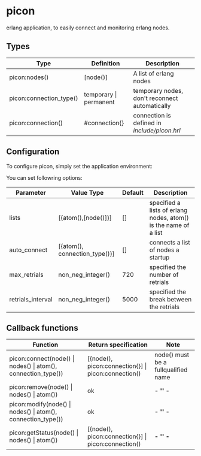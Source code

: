 picon
=====

erlang application, to easily connect and monitoring erlang nodes.


Types
-----

| Type                    | Definition                 | Description                                    |
| ----------------------- | -------------------------- | ---------------------------------------------- |
| picon:nodes()           | [node()]                   | A list of erlang nodes                         |
| picon:connection_type() | temporary &#124; permanent | temporary nodes, don't reconnect automatically |
| picon:connection()      | #connection{}              | connection is defined in *include/picon.hrl*   |


Configuration
-------------

To configure picon, simply set the application environment:

You can set followring options:

| Parameter         | Value Type                    | Default | Description                                                       |
| ----------------- | ----------------------------- | ------- | ----------------------------------------------------------------- |
| lists             | [{atom(),[node()]}]           | []      | specified a lists of erlang nodes, atom() is the name of a list   | 
| auto_connect      | [{atom(), connection_type()}] | []      | connects a list of nodes a startup                                |
| max_retrials      | non_neg_integer()             | 720     | specified the number of retrials                                  |
| retrials_interval | non_neg_integer()             | 5000    | specified the break between the retrials                          |


Callback functions
------------------

| Function                                                              | Return specification                                    | Note                                |
| --------------------------------------------------------------------- | ------------------------------------------------------- | ----------------------------------- |
| picon:connect(node() &#124; nodes() &#124; atom(), connection_type()) | [{node(), picon:connection{}] &#124; picon:connection() | node() must be a fullqualified name |
| picon:remove(node() &#124; nodes() &#124; atom())                     | ok                                                      | **- '' -**                          |
| picon:modify(node() &#124; nodes() &#124; atom(), connection_type())  | ok                                                      | **- '' -**                          |
| picon:getStatus(node() &#124; nodes() &#124; atom())                  | [{node(), picon:connection{}] &#124; picon:connection() | **- '' -**                          |

